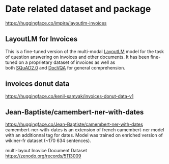 # Date related dataset and package

  
https://huggingface.co/impira/layoutlm-invoices  
## LayoutLM for Invoices  
  
This is a fine-tuned version of the multi-modal [LayoutLM](https://aka.ms/layoutlm) model for the task of question answering on invoices and other documents. It has been fine-tuned on a proprietary dataset of invoices as well as both [SQuAD2.0](https://huggingface.co/datasets/squad_v2) and [DocVQA](https://www.docvqa.org/) for general comprehension.  
  
## invoices donut data  
https://huggingface.co/kenil-samyak/invoices-donut-data-v1  
  
  
## Jean-Baptiste/camembert-ner-with-dates  
https://huggingface.co/Jean-Baptiste/camembert-ner-with-dates  
camembert-ner-with-dates is an extension of french camembert-ner model with an additionnal tag for dates. Model was trained on enriched version of wikiner-fr dataset (~170 634 sentences).  
  
multi-layout Inovice Document Dataset  
https://zenodo.org/records/5113009